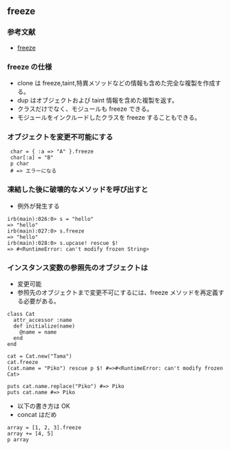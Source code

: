 ## freeze

### 参考文献

- [freeze](http://ref.xaio.jp/ruby/classes/object/freeze)

### freeze の仕様

- clone は freeze,taint,特異メソッドなどの情報も含めた完全な複製を作成する。
- dup はオブジェクトおよび taint 情報を含めた複製を返す。
- クラスだけでなく、モジュールも freeze できる。
- モジュールをインクルードしたクラスを freeze することもできる。

### オブジェクトを変更不可能にする

```
 char = { :a => "A" }.freeze
 char[:a] = "B"
 p char
 # => エラーになる
```

### 凍結した後に破壊的なメソッドを呼び出すと

- 例外が発生する

```
irb(main):026:0> s = "hello"
=> "hello"
irb(main):027:0> s.freeze
=> "hello"
irb(main):028:0> s.upcase! rescue $!
=> #<RuntimeError: can't modify frozen String>
```

### インスタンス変数の参照先のオブジェクトは

- 変更可能
- 参照先のオブジェクトまで変更不可にするには、freeze メソッドを再定義する必要がある。

```
class Cat
  attr_accessor :name
  def initialize(name)
    @name = name
  end
end

cat = Cat.new("Tama")
cat.freeze
(cat.name = "Piko") rescue p $! #=>#<RuntimeError: can't modify frozen Cat>

puts cat.name.replace("Piko") #=> Piko
puts cat.name #=> Piko
```

- 以下の書き方は OK
- concat はだめ

```
array = [1, 2, 3].freeze
array += [4, 5]
p array

```
